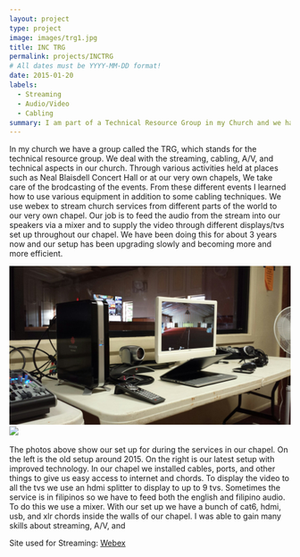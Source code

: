 ```yaml
---
layout: project
type: project
image: images/trg1.jpg
title: INC TRG
permalink: projects/INCTRG
# All dates must be YYYY-MM-DD format!
date: 2015-01-20
labels:
  - Streaming
  - Audio/Video
  - Cabling
summary: I am part of a Technical Resource Group in my Church and we have done various projects dealing with streaming and cabling.
---
```


In my church we have a group called the TRG, which stands for the technical resource group. We deal with the streaming, cabling, A/V, and technical aspects in our church. Through various activities held at places such as Neal Blaisdell Concert Hall or at our very own chapels, We take care of the brodcasting of the events. From these different events I learned how to use various equipment in addition to some cabling techniques. We use webex to stream church services from different parts of the world to our very own chapel. Our job is to feed the audio from the stream into our speakers via a mixer and to supply the video through different displays/tvs set up throughout our chapel. We have been doing this for about 3 years now and our setup has been upgrading slowly and becoming more and more efficient.

<div class="ui small rounded images">
  <img class="ui large image" src="../images/trg_old.jpg">
  <img class="ui large image" src="../images/trg_new.jpg">
</div>

The photos above show our set up for during the services in our chapel. On the left is the old setup around 2015. On the right is our latest setup with improved technology. In our chapel we installed cables, ports, and other things to give us easy access to internet and chords. To display the video to all the tvs we use an hdmi splitter to display to up to 9 tvs. Sometimes the service is in filipinos so we have to feed both the english and filipino audio. To do this we use a mixer. With our set up we have a bunch of cat6, hdmi, usb, and xlr chords inside the walls of our chapel. I was able to gain many skills about streaming, A/V, and 





Site used for Streaming: <a href="https://www.webex.com/"></i>Webex</a>


